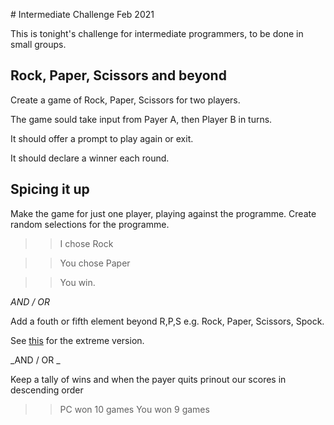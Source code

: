 # Intermediate Challenge Feb 2021

This is tonight's challenge for intermediate programmers, to be done in small groups. 

## Rock, Paper, Scissors and beyond

Create a game of Rock, Paper, Scissors for two players. 

The game sould take input from Payer A, then Player B in turns. 

It should offer a prompt to play again or exit.

It should declare a winner each round. 

## Spicing it up

Make the game for just one player, playing against the programme. Create random selections for the programme. 

>> I chose Rock

>> You chose Paper

>> You win. 

_AND / OR_

Add a fouth or fifth element beyond R,P,S e.g. Rock, Paper, Scissors, Spock. 

See [this](https://boardgames.stackexchange.com/questions/11280/adding-additional-weapons-to-rock-paper-scissors) for the extreme version.

_AND / OR _

Keep a tally of wins and when the payer quits prinout our scores in descending order

>> PC won 10 games
>> You won 9 games

